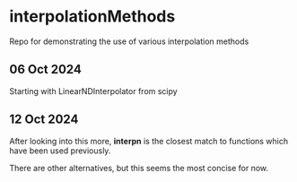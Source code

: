 # interpolationMethods
Repo for demonstrating the use of various interpolation methods

## 06 Oct 2024
Starting with LinearNDInterpolator from scipy

## 12 Oct 2024
After looking into this more, **interpn** is the closest match to functions which have been used previously.

There are other alternatives, but this seems the most concise for now.